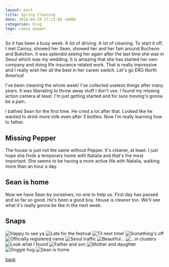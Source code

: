 ```yaml
---
layout: post
title: Spring Cleaning
date: 2018-04-20 17:12:00 +0900
categories: blog
tags: camsy pepper
---
```


So it has been a busy week. A lot of driving. A lot of cleaning. To start it off, I met Camsy, showed her Sean, showed her and her fam around Bucheon and Bukchon. It was splendid seeing her again after the last time she was in Seoul which was my wedding. It is amazing that she has started her own company and doing life insurance related work. That is really impressive and I really wish her all the best in her career switch. Let's go ERG North America!

I've been cleaning the whole week! I've collected useless things after many years. It was liberating to throw away stuff I don't use. I found my missing action camera at least. I'm just getting started and for sure moving's gonna be a pain.

I bathed Sean for the first time. He cried a lot after that. Looked like he wanted to drink more milk even after 3 bottles. Now I'm really learning how to father.

## Missing Pepper

The house is just not the same without Pepper. It's cleaner, at least. I just hope she finds a temporary home with Natalia and that's the most important. She seems to be having a more active life with Natalia, walking more than an hour a day.

## Sean is home

Now we have Sean by ourselves, no one to help us. First day has passed and so far so good. He's been a good boy. House is cleaner too. We'll see what it's really gonna be like in the next week.

## Snaps

![](/assets/img/1804/20180416-camsy.jpg "Happy to see ya")
![](/assets/img/1804/20180416-azalea.jpg "Late for the festival")
![](/assets/img/1804/20180416-smile.jpg "Til next time!")
![](/assets/img/1804/20180416-spidey.jpg "Something's off")
![](/assets/img/1804/20180416-si-eon.jpg "Officially registered name")
![](/assets/img/1804/20180417-seoul.jpg "Seoul traffic")
![](/assets/img/1804/20180419-yellowtulips.jpg "Beautiful...")
![](/assets/img/1804/20180419-centralparktulips.jpg "...in clusters")
![](/assets/img/1804/20180418-texpress.jpg "Look what I found")
![](/assets/img/1804/20180418-fatherandson.jpg "Father and son")
![](/assets/img/1804/20180420-motheranddaughter.jpg "Mother and daughter")
![](/assets/img/1804/20180420-pepper.jpg "Doggie hug")
![](/assets/img/1804/20180421-seanshome.jpg "Sean is home")

[back](/blog)
